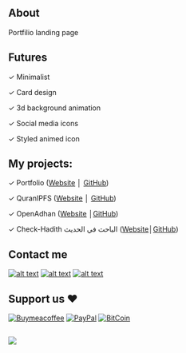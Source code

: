 ## About 
Portfilio landing page

## Futures
✓ Minimalist

✓ Card design

✓ 3d background animation

✓ Social media icons

✓ Styled animed icon

## My projects:

✓ Portfolio ([Website](http://adelpro.github.io) │ [GitHub](https://github.com/adelpro/adelpro.github.io))

✓ QuranIPFS ([Website](http://www.quranipfs.com) │ [GitHub](https://github.com/adelpro/Quranipfs))

✓ OpenAdhan ([Website](http://openadhan.web.app) │[GitHub](https://github.com/adelpro/Openadhan))

✓ Check-Hadith الباحث في الحديث ([Website](http://adelpro.github.io/check-hadith)│[GitHub](https://github.com/adelpro/Check-Hadith))

## Contact me

[![alt text][1.1]][1]
[![alt text][2.1]][2]
[![alt text][3.1]][3]

## Support us ❤️

[![Buymeacoffee](https://badgen.net/badge/icon/buymeacoffee?icon=buymeacoffee&label)](https://www.buymeacoffee.com/Adel.benyahia/)
[![PayPal](https://badgen.net/badge/icon/PayPal?icon=https://simpleicons.now.sh/paypal/fff&label)](https://www.paypal.com/paypalme/adelbenyahia)
[![BitCoin](https://badgen.net/badge/icon/bitcoin?icon=bitcoin&label)](bitcoin:1PstR1HYTG8FbVRR7YZhQftYumVAURXuq7?label=Quranipfs&message=Payment%20to%20Quranipfs)

##

![](https://komarev.com/ghpvc/?username=adelpro&style=flat-squar&color=brightgreen)

[1.1]: http://i.imgur.com/tXSoThF.png "twitter icon with padding"
[2.1]: http://i.imgur.com/P3YfQoD.png "facebook icon with padding"
[3.1]: http://i.imgur.com/0o48UoR.png "github icon with padding"
[1]: http://www.twitter.com/adelpro
[2]: http://www.facebook.com/adel.benyahia
[3]: http://www.github.com/adelpro
